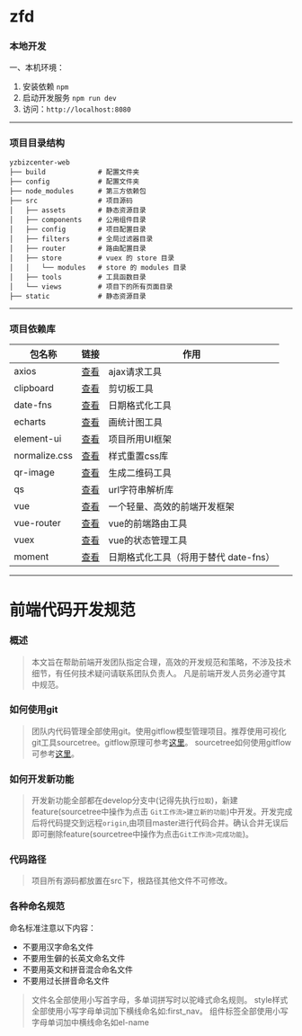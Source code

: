 # zfd

### 本地开发

一、本机环境：

1. 安装依赖 `npm`
2. 启动开发服务 `npm run dev`
3. 访问：`http://localhost:8080`

---

### 项目目录结构

```
yzbizcenter-web
├── build             # 配置文件夹
├── config            # 配置文件夹
├── node_modules      # 第三方依赖包
├── src               # 项目源码
│   ├── assets        # 静态资源目录
│   ├── components    # 公用组件目录
│   ├── config        # 项目配置目录
│   ├── filters       # 全局过滤器目录
│   ├── router        # 路由配置目录
│   ├── store         # vuex 的 store 目录
│   │   └── modules   # store 的 modules 目录
│   ├── tools         # 工具函数目录
│   └── views         # 项目下的所有页面目录
├── static            # 静态资源目录
```

---

### 项目依赖库
| 包名称 | 链接 | 作用 |
| --- | --- | --- |
| axios | [查看](https://github.com/axios/axios) | ajax请求工具 |
| clipboard | [查看](https://github.com/zenorocha/clipboard.js) | 剪切板工具 |
| date-fns | [查看](https://date-fns.org/) | 日期格式化工具 |
| echarts | [查看](http://echarts.baidu.com/) | 画统计图工具 |
| element-ui | [查看](http://element-cn.eleme.io/1.4/#/zh-CN/component/installation) | 项目所用UI框架 |
| normalize.css | [查看](http://necolas.github.io/normalize.css/) | 样式重置css库 |
| qr-image | [查看](https://github.com/alexeyten/qr-image) | 生成二维码工具 |
| qs | [查看](https://github.com/ljharb/qs) | url字符串解析库 |
| vue | [查看](https://vuefe.cn/v2/guide/) | 一个轻量、高效的前端开发框架 |
| vue-router | [查看](https://router.vuejs.org/zh-cn/) | vue的前端路由工具 |
| vuex | [查看](https://vuex.vuejs.org/zh-cn/intro.html) | vue的状态管理工具 |
| moment | [查看](https://date-fns.org/) | 日期格式化工具（将用于替代 date-fns） |

---

# 前端代码开发规范

### 概述
>本文旨在帮助前端开发团队指定合理，高效的开发规范和策略，不涉及技术细节，有任何技术疑问请联系团队负责人。
凡是前端开发人员务必遵守其中规范。

### 如何使用git
>团队内代码管理全部使用git。使用gitflow模型管理项目。推荐使用可视化git工具sourcetree。gitflow原理可参考[这里](/ttps://www.cnblogs.com/cnblogsfans/p/5075073.html/)。
sourcetree如何使用gitflow可参考[这里](/http://blog.csdn.net/victor_barnett/article/details/51211282/)。

### 如何开发新功能
>开发新功能全部都在develop分支中(记得先执行`拉取`)，新建feature(sourcetree中操作为点击 `Git工作流>建立新的功能`)中开发。开发完成后将代码提交到远程`origin`,由项目master进行代码合并。确认合并无误后即可删除feature(sourcetree中操作为点击`Git工作流>完成功能`)。

### 代码路径
>项目所有源码都放置在src下，根路径其他文件不可修改。

### 各种命名规范
命名标准注意以下内容：
 * 不要用汉字命名文件
 * 不要用生僻的长英文命名文件
 * 不要用英文和拼音混合命名文件
 * 不要用过长拼音命名文件

> 文件名全部使用小写首字母，多单词拼写时以驼峰式命名规则。
> style样式全部使用小写字母单词加下横线命名如:first_nav。
> 组件标签全部使用小写字母单词加中横线命名如el-name
